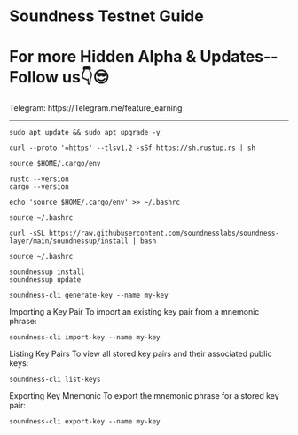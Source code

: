 <h1>Soundness Testnet Guide</h1>

<h1>For more Hidden Alpha & Updates-- Follow us👇😎</h1>
Telegram: https://Telegram.me/feature_earning


----

```console
sudo apt update && sudo apt upgrade -y
```

```console
curl --proto '=https' --tlsv1.2 -sSf https://sh.rustup.rs | sh
```

```console
source $HOME/.cargo/env
```

```console
rustc --version
cargo --version
```

```console
echo 'source $HOME/.cargo/env' >> ~/.bashrc
```

```console
source ~/.bashrc
```

```console
curl -sSL https://raw.githubusercontent.com/soundnesslabs/soundness-layer/main/soundnessup/install | bash
```

```console
source ~/.bashrc
```

```console
soundnessup install
soundnessup update
```

```console
soundness-cli generate-key --name my-key
```

Importing a Key Pair
To import an existing key pair from a mnemonic phrase:

```console
soundness-cli import-key --name my-key
```

Listing Key Pairs
To view all stored key pairs and their associated public keys:

```console
soundness-cli list-keys
```

Exporting Key Mnemonic
To export the mnemonic phrase for a stored key pair:

```console
soundness-cli export-key --name my-key
```
